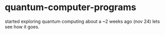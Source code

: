 # quantum-computer-programs
started exploring quantum computing about a ~2 weeks ago (nov 24) lets see how it goes.

